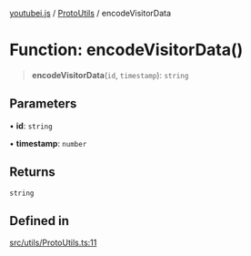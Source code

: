 [youtubei.js](../../../README.md) / [ProtoUtils](../README.md) / encodeVisitorData

# Function: encodeVisitorData()

> **encodeVisitorData**(`id`, `timestamp`): `string`

## Parameters

• **id**: `string`

• **timestamp**: `number`

## Returns

`string`

## Defined in

[src/utils/ProtoUtils.ts:11](https://github.com/LuanRT/YouTube.js/blob/4ae0cc5c523a2080e68d6c0c1437c78fe318ea30/src/utils/ProtoUtils.ts#L11)
